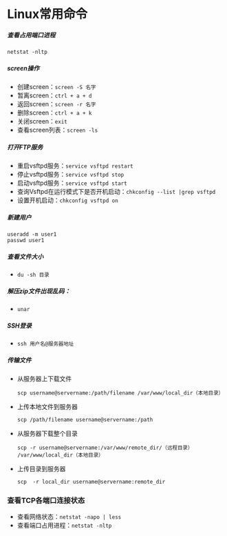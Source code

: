 # Linux常用命令

##### 查看占用端口进程

`netstat -nltp`

##### screen操作

- 创建screen：`screen -S 名字`
- 暂离screen：`ctrl + a + d`
- 返回screen：`screen -r 名字`
- 删除screen：`ctrl + a + k`
- 关闭screen：`exit`
- 查看screen列表：`screen -ls`

##### 打开FTP服务

- 重启vsftpd服务：`service vsftpd restart`
- 停止vsftpd服务：`service vsftpd stop`
- 启动vsftpd服务：`service vsftpd start`
- 查询Vsftpd在运行模式下是否开机启动：`chkconfig --list |grep vsftpd`
- 设置开机启动：`chkconfig vsftpd on`

##### 新建用户

```shell
useradd -m user1
passwd user1
```
##### 查看文件大小

- `du -sh 目录`

##### 解压zip文件出现乱码：

- `unar`

##### SSH登录

- `ssh 用户名@服务器地址`

##### 传输文件

- 从服务器上下载文件

  `scp username@servername:/path/filename /var/www/local_dir（本地目录）`

- 上传本地文件到服务器

  `scp /path/filename username@servername:/path`

- 从服务器下载整个目录

  `scp -r username@servername:/var/www/remote_dir/（远程目录） /var/www/local_dir（本地目录）`

- 上传目录到服务器

  `scp  -r local_dir username@servername:remote_dir`

### 查看TCP各端口连接状态

- 查看网络状态：`netstat -napo | less`
- 查看端口占用进程：`netstat -nltp`